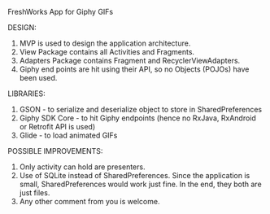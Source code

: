 FreshWorks App for Giphy GIFs

DESIGN:
1.  MVP is used to design the application architecture.
2.  View Package contains all Activities and Fragments.
3.  Adapters Package contains Fragment and RecyclerViewAdapters.
4.  Giphy end points are hit using their API, so no Objects (POJOs) have been used.

LIBRARIES:
1.  GSON - to serialize and deserialize object to store in SharedPreferences
2.  Giphy SDK Core - to hit Giphy endpoints (hence no RxJava, RxAndroid or Retrofit API is used)
3.  Glide - to load animated GIFs

POSSIBLE IMPROVEMENTS:
1.  Only activity can hold are presenters. 
2.  Use of SQLite instead of SharedPreferences. Since the application is small, SharedPreferences would work just fine. In the end, they both are just files.
3.  Any other comment from you is welcome. 

